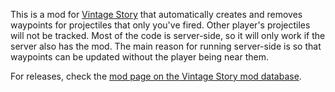 This is a mod for [Vintage Story](https://vintagestory.at/) that automatically creates and removes waypoints for projectiles that only you've fired. Other player's projectiles will not be tracked. Most of the code is server-side, so it will only work if the server also has the mod. The main reason for running server-side is so that waypoints can be updated without the player being near them.

For releases, check the [mod page on the Vintage Story mod database](https://mods.vintagestory.at/projectiletracker).

